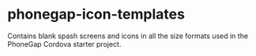 phonegap-icon-templates
=======================

Contains blank spash screens and icons in all the size formats used in the PhoneGap Cordova starter project.